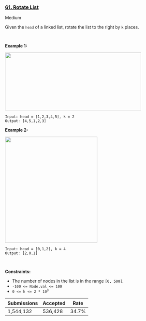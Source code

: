 ### [61. Rotate List](https://leetcode.com/problems/rotate-list/)

Medium

Given the `` head `` of a linked list, rotate the list to the right by `` k `` places.

 

__Example 1:__

<img alt="" src="https://assets.leetcode.com/uploads/2020/11/13/rotate1.jpg" style="width: 450px; height: 191px;"/>

```
Input: head = [1,2,3,4,5], k = 2
Output: [4,5,1,2,3]
```

__Example 2:__

<img alt="" src="https://assets.leetcode.com/uploads/2020/11/13/roate2.jpg" style="width: 305px; height: 350px;"/>

```
Input: head = [0,1,2], k = 4
Output: [2,0,1]
```

 

__Constraints:__

*   The number of nodes in the list is in the range `` [0, 500] ``.
*   `` -100 <= Node.val <= 100 ``
*   <code>0 <= k <= 2 * 10<sup>9</sup></code>

| Submissions    | Accepted     | Rate   |
| -------------- | ------------ | ------ |
| 1,544,132 | 536,428 | 34.7% |